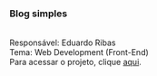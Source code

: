 <h3>Blog simples</h3>
<br>
Responsável: Eduardo Ribas<br>
Tema: Web Development (Front-End)<br>
Para acessar o projeto, clique <a href="https://edwardribas.github.io/gcw-blog/">aqui</a>.
